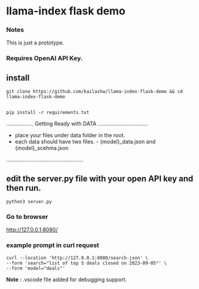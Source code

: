 # llama-index flask demo

### Notes

This is just a prototype.

### Requires OpenAI API Key.

## install

```
git clone https://github.com/kailashw/llama-index-flask-demo && cd llama-index-flask-demo


pip install -r requirements.txt

```

.................. Getting Ready with DATA .................................

- place your files under data folder in the root.
- each data should have two files. - {model}\_data.json and {model}\_scehma.json

...................................................

## edit the server.py file with your open API key and then run.

```
python3 server.py

```

### Go to browser

http://127.0.0.1:8080/

### example prompt in curl request

```
curl --location 'http://127.0.0.1:8080/search-json' \
--form 'search="list of top 5 deals closed on 2023-09-05"' \
--form 'model="deals"'
```

<b> Note : </b> .vscode file added for debugging support.
